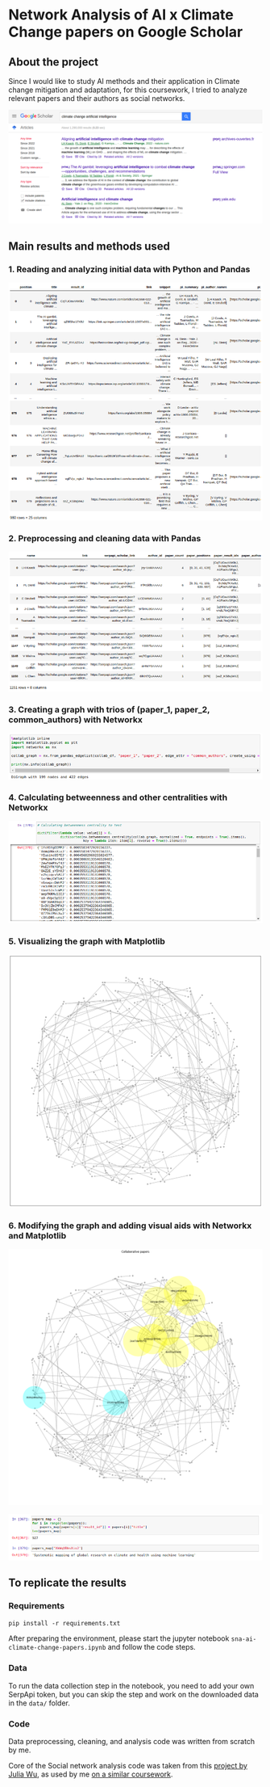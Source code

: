 # Network Analysis of AI x Climate Change papers on Google Scholar

## About the project

Since I would like to study AI methods and their application in Climate change mitigation and adaptation, for this coursework, I tried to analyze relevant papers and their authors as social networks.

![AI and climate change papers](./results/ai-climate-change-papers.png)

## Main results and methods used

### 1. Reading and analyzing initial data with Python and Pandas

![Papers data](./results/papers-data.png)

### 2. Preprocessing and cleaning data with Pandas

![Authors data](./results/authors-data.png)

### 3. Creating a graph with trios of (paper_1, paper_2, common_authors) with Networkx

![Creating a graph](./results/creating-graph.png)

### 4. Calculating betweenness and other centralities with Networkx

![Calculating centrality](./results/calculating-centrality.png)

### 5. Visualizing the graph with Matplotlib

![Visualizing the network](./results/visualizing-papers-network.png)

### 6. Modifying the graph and adding visual aids with Networkx and Matplotlib

![Visualizing central papers](./results/visualizing-central-papers.png)

![Identifying central papers](./results/identifying-central-papers.png)

## To replicate the results

### Requirements

```
pip install -r requirements.txt
```

After preparing the environment, please start the jupyter notebook ```sna-ai-climate-change-papers.ipynb``` and follow the code steps.

### Data

To run the data collection step in the notebook, you need to add your own SerpApi token, but you can skip the step and work on the downloaded data in the ```data/``` folder.

### Code

Data preprocessing, cleaning, and analysis code was written from scratch by me.

Core of the Social network analysis code was taken from this [project by Julia Wu](https://github.com/hw355/sna_twitter), as used by me [on a similar coursework](https://github.com/gereltuya/sna-mongolia-tweets).
